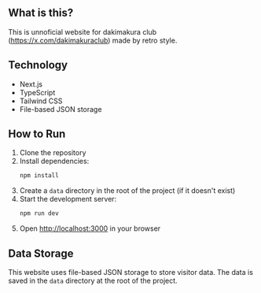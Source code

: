 ## What is this?

This is unnoficial website for dakimakura club (https://x.com/dakimakuraclub) made by retro style.


## Technology

- Next.js  
- TypeScript  
- Tailwind CSS  
- File-based JSON storage  

## How to Run

1. Clone the repository  
2. Install dependencies:  
   ```bash
   npm install
   ```  
3. Create a `data` directory in the root of the project (if it doesn't exist)  
4. Start the development server:  
   ```bash
   npm run dev
   ```  
5. Open [http://localhost:3000](http://localhost:3000) in your browser  

## Data Storage

This website uses file-based JSON storage to store visitor data. The data is saved in the `data` directory at the root of the project.
